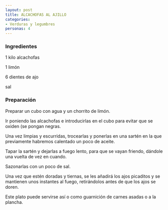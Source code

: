 ```yaml
---
layout: post
title: ALCACHOFAS AL AJILLO
categories:
- Verduras y legumbres
personas: 4 
---
```

<h3>Ingredientes</h3>
1 kilo alcachofas

1 limón

6 dientes de ajo

sal

<h3>Preparación</h3>
Preparar un cubo con agua y un chorrito de limón.

Ir poniendo las alcachofas e introducirlas en el cubo para evitar que se oxiden (se pongan negras.

Una vez limpias y escurridas, trocearlas y ponerlas en una sartén en la que previamente habremos calentado un poco de aceite.

Tapar la sartén y dejarlas a fuego lento, para que se vayan friendo, dándole una vuelta de vez en cuando.

Sazonarlas con un poco de sal.

Una vez que estén doradas y tiernas, se les añadirá los ajos picaditos y se mantienen unos instantes al fuego, retirándolos antes de que los ajos se doren.

Este plato puede servirse así o como guarnición de carnes asadas o a la plancha.